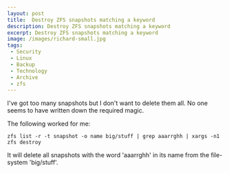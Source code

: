 ```yaml
---
layout: post
title:  Destroy ZFS snapshots matching a keyword
description: Destroy ZFS snapshots matching a keyword
excerpt: Destroy ZFS snapshots matching a keyword
image: /images/richard-small.jpg
tags:
 - Security
 - Linux
 - Backup
 - Technology
 - Archive
 - zfs
---
```


I've got too many snapshots but I don't want to delete them all. No one seems to have written down the required magic.

The following worked for me:

```
zfs list -r -t snapshot -o name big/stuff | grep aaarrghh | xargs -n1 zfs destroy 
```

It will delete all snapshots with the word 'aaarrghh' in its name from the file-system 'big/stuff'.
